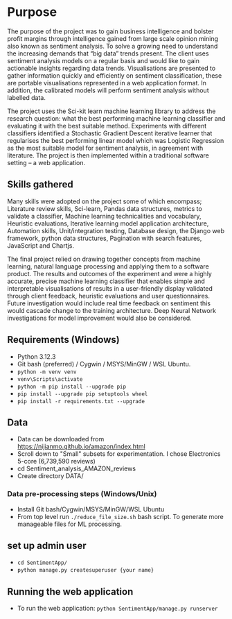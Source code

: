 # Purpose

The purpose of the project was to gain business intelligence and bolster profit margins through intelligence gained from large scale opinion mining also known as sentiment analysis. To solve a growing need to understand the increasing demands that “big data” trends present. The client uses sentiment analysis models on a regular basis and would like to gain actionable insights regarding data trends. Visualisations are presented to gather information quickly and efficiently on sentiment classification, these are portable visualisations represented in a web application format. In addition, the calibrated models will perform sentiment analysis without labelled data.

The project uses the Sci-kit learn machine learning library to address the research question: what the best performing machine learning classifier and evaluating it with the best suitable method. Experiments with different classifiers identified a Stochastic Gradient Descent iterative learner that regularises the best performing linear model which was Logistic Regression as the most suitable model for sentiment analysis, in agreement with literature. The project is then implemented within a traditional software setting – a web application. 

## Skills gathered

Many skills were adopted on the project some of which encompass; Literature review skills, Sci-learn, Pandas data structures, metrics to validate a classifier, Machine learning technicalities and vocabulary, Heuristic evaluations, Iterative learning model application architecture, Automation skills, Unit/integration testing, Database design, the Django web framework, python data structures, Pagination with search features, JavaScript and Chartjs.

The final project relied on drawing together concepts from machine learning, natural language processing and applying them to a software product. The results and outcomes of the experiment and were a highly accurate, precise machine learning classifier that enables simple and interpretable visualisations of results in a user-friendly display validated through client feedback, heuristic evaluations and user questionnaires. Future investigation would include real time feedback on sentiment this would cascade change to the training architecture. Deep Neural Network investigations for model improvement would also be considered.

## Requirements (Windows)
* Python 3.12.3 
* Git bash (preferred) / Cygwin / MSYS/MinGW / WSL Ubuntu.
* `python -m venv venv`
* `venv\Scripts\activate`
* `python -m pip install --upgrade pip`
* `pip install --upgrade pip setuptools wheel`
* `pip install -r requirements.txt --upgrade`

## Data 

* Data can be downloaded from https://nijianmo.github.io/amazon/index.html
* Scroll down to "Small" subsets for experimentation. I chose Electronics	5-core (6,739,590 reviews)
* cd Sentiment_analysis_AMAZON_reviews
* Create directory DATA/

### Data pre-processing steps (Windows/Unix)

* Install Git bash/Cygwin/MSYS/MinGW/WSL Ubuntu
* From top level run `./reduce_file_size.sh` bash script. To generate more manageable files for ML processing.

## set up admin user
* `cd SentimentApp/`
* `python manage.py createsuperuser {your name}`

## Running the web application

- To run the web application: `python SentimentApp/manage.py runserver`